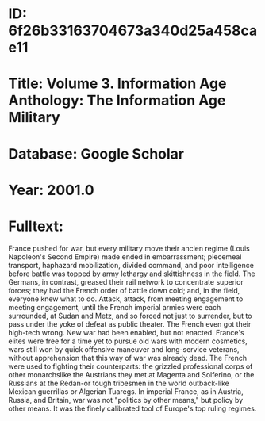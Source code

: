 # ID: 6f26b33163704673a340d25a458cae11
# Title: Volume 3. Information Age Anthology: The Information Age Military
# Database: Google Scholar
# Year: 2001.0
# Fulltext:
France pushed for war, but every military move their ancien regime (Louis Napoleon's Second Empire) made ended in embarrassment; piecemeal transport, haphazard mobilization, divided command, and poor intelligence before battle was topped by army lethargy and skittishness in the field.
The Germans, in contrast, greased their rail network to concentrate superior forces; they had the French order of battle down cold; and, in the field, everyone knew what to do.
Attack, attack, from meeting engagement to meeting engagement, until the French imperial armies were each surrounded, at Sudan and Metz, and so forced not just to surrender, but to pass under the yoke of defeat as public theater.
The French even got their high-tech wrong.
New war had been enabled, but not enacted.
France's elites were free for a time yet to pursue old wars with modern cosmetics, wars still won by quick offensive maneuver and long-service veterans, without apprehension that this way of war was already dead.
The French were used to fighting their counterparts: the grizzled professional corps of other monarchslike the Austrians they met at Magenta and Solferino, or the Russians at the Redan-or tough tribesmen in the world outback-like Mexican guerrillas or Algerian Tuaregs.
In imperial France, as in Austria, Russia, and Britain, war was not "politics by other means," but policy by other means.
It was the finely calibrated tool of Europe's top ruling regimes.